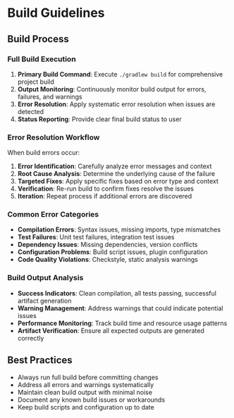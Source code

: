 # Build Guidelines

## Build Process

### Full Build Execution

1. **Primary Build Command**: Execute `./gradlew build` for comprehensive project build
2. **Output Monitoring**: Continuously monitor build output for errors, failures, and warnings
3. **Error Resolution**: Apply systematic error resolution when issues are detected
4. **Status Reporting**: Provide clear final build status to user

### Error Resolution Workflow

When build errors occur:

1. **Error Identification**: Carefully analyze error messages and context
2. **Root Cause Analysis**: Determine the underlying cause of the failure
3. **Targeted Fixes**: Apply specific fixes based on error type and context
4. **Verification**: Re-run build to confirm fixes resolve the issues
5. **Iteration**: Repeat process if additional errors are discovered

### Common Error Categories

- **Compilation Errors**: Syntax issues, missing imports, type mismatches
- **Test Failures**: Unit test failures, integration test issues
- **Dependency Issues**: Missing dependencies, version conflicts
- **Configuration Problems**: Build script issues, plugin configuration
- **Code Quality Violations**: Checkstyle, static analysis warnings

### Build Output Analysis

- **Success Indicators**: Clean compilation, all tests passing, successful artifact generation
- **Warning Management**: Address warnings that could indicate potential issues
- **Performance Monitoring**: Track build time and resource usage patterns
- **Artifact Verification**: Ensure all expected outputs are generated correctly

## Best Practices

- Always run full build before committing changes
- Address all errors and warnings systematically
- Maintain clean build output with minimal noise
- Document any known build issues or workarounds
- Keep build scripts and configuration up to date
